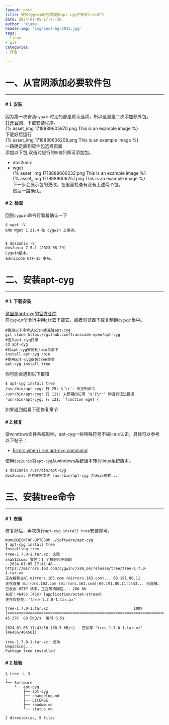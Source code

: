 ```yaml
---
layout: post
title: 安装Cygwin的包管理器apt-cyg并安装tree命令
date: 2024-01-05-17-45-30
author: 'Xiamu'
header-img: 'img/post-bg-2015.jpg'
tags:
- linux
- git
categories:
- 其他

---
```



# 一、从官网添加必要软件包
-----------------

#### # 1. 安装

因为第一次安装`cygwin`时走的都是默认选项，所以这里是二次添加额外包。  
[打开官网](https://www.cygwin.com/install.html)，下载安装程序。  
{% asset_img 1718889605970.png This is an example image %}  
下载好后运行  
{% asset_img 1718889606208.png This is an example image %}  
一路确定直到软件包选择页面  
添加以下包,双击对应行的`新增`列即可添加包。

* dos2unix
* wget  
  {% asset_img 1718889606232.png This is an example image %}  
  {% asset_img 1718889606257.png This is an example image %}  
  下一步会展示包的更改，在里面检查有没有上述两个包。  
  然后一路确认。

#### # 2. 检查

回到`cygwin`命令行看看确认一下

```prism language-txt
$ wget -V
GNU Wget 1.21.4 在 cygwin 上编译。


$ dos2unix -V
dos2unix 7.5.1 (2023-08-29)
Cygwin版本。
有Unicode UTF-16 支持。

```

# 二、安装apt-cyg
-----------------------

#### # 1. 下载安装

[这里是apt-cyg的官方仓库](https://github.com/transcode-open/apt-cyg)  
在`cygwin`命令行中用`git`去下载它，或者浏览器下载复制到`cygwin`当中。

```prism language-bash
#使用以下命令从GitHub克隆apt-cyg
git clone https://github.com/transcode-open/apt-cyg
#进入apt-cyg目录
cd apt-cyg
#将apt-cyg安装到/bin目录下
install apt-cyg /bin
#使用apt-cyg安装tree命令
apt-cyg install tree
```

你可能会遇到以下报错

```prism language-txt
$ apt-cyg install tree
/usr/bin/apt-cyg: 行 25: $'\r': 未找到命令
/usr/bin/apt-cyg: 行 121: 未预期的记号 "$'{\r'" 附近有语法错误
'usr/bin/apt-cyg: 行 121: `function wget {
```

如果遇到就看下面修复章节

#### # 2.修复

受windows文件系统影响，apt-cyg一些特殊符号不被linux认识。具体可以参考以下帖子：

* [Errors when i run apt-cyg command](https://github.com/transcode-open/apt-cyg/issues/138)

使用`dos2unix`将`apt-cyg`从windows系统版本转为linux系统版本。

```prism language-txt
$ dos2unix /usr/bin/apt-cyg 
dos2unix: 正在转换文件 /usr/bin/apt-cyg 为Unix格式...
```

# 三、安装tree命令
--------------------

#### # 1. 安装

修复好后，再次执行`apt-cyg install tree`安装即可。

```prism language-bash
mumu@DESKTOP-DPT8S0M ~/Software/apt-cyg
$ apt-cyg install tree
Installing tree
tree-1.7.0-1.tar.xz: 失败
sha512sum: 警告：1 个校验和不匹配
--2024-01-05 17:41:48--  https://mirrors.163.com/cygwin//x86_64/release/tree/tree-1.7.0-1.tar.xz
正在解析主机 mirrors.163.com (mirrors.163.com)... 60.191.80.11
正在连接 mirrors.163.com (mirrors.163.com)|60.191.80.11|:443... 已连接。
已发出 HTTP 请求，正在等待回应... 200 OK
长度：46456 (45K) [application/octet-stream]
正在保存至: "tree-1.7.0-1.tar.xz"

tree-1.7.0-1.tar.xz                                      100%[==================================================================================================================================>]  45.37K  88.5KB/s  用时 0.5s    

2024-01-05 17:41:50 (88.5 KB/s) - 已保存 "tree-1.7.0-1.tar.xz" [46456/46456])

tree-1.7.0-1.tar.xz: 成功
Unpacking...
Package tree installed
```

#### # 2.检验

```prism language-bash
$ tree -L 3
.
└── Software
    └── apt-cyg
        ├── apt-cyg
        ├── changelog.md
        ├── LICENSE
        ├── readme.md
        └── status.md

2 directories, 5 files
```

